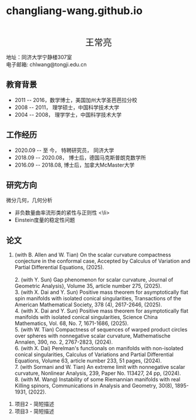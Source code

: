 # changliang-wang.github.io
<html>
  <head>
    <meta charset="UTF-8">  
  </head>
  <body>
    <p>
      <br>
    </p>
    <p align="center">
      <font size="5">王常亮</font>
    </p>
    <p>
      地址：同济大学宁静楼307室   
      <br>
      电子邮箱: chlwang@tongji.edu.cn
    </p>
    <h2 id="education">教育背景</h2>
    <ul>
      <li>
        2011 -- 2016，数学博士，美国加州大学圣芭芭拉分校
      </li>
      <li>
        2008 -- 2011， 理学硕士，中国科学技术大学
      </li>
      <li>
        2004 -- 2008， 理学学士，中国科学技术大学
      </li>
    </ul>
    <h2 id="employment">工作经历</h2>
    <ul>
      <li> 
        2020.09 -- 至 今，   特聘研究员， 同济大学
      </li>
      <li>
        2018.09 -- 2020.08，    博士后，德国马克斯普朗克数学所
      </li>
      <li>
        2016.09 -- 2018.08,      博士后，加拿大McMaster大学
      </li>
    </ul>
    <h2 id="research">研究方向</h2>
    微分几何，几何分析
      <ul>
        <li>
          非负数量曲率流形类的紧性与正则性
        <\li>
        <li>
          Einstein度量的稳定性问题
        </li>
     </ul>
    <h2 id="paper">论文</h2>
    <ol>
     <li>(with B. Allen and W. Tian) On the scalar curvature compactness conjecture in the conformal case, 
               Accepted by  Calculus of Variation and Partial Differential Equations, (2025).       </li> 
          <br>
     2. (with Y. Sun) Gap phenomenon for scalar curvature, 
                Journal of Geometric Analysis}, Volume 35, article number 275, (2025).        
          <br>
     3. (with X. Dai and Y. Sun) Positive mass theorem for asymptotically flat spin manifolds with isolated conical singularities,
              Transactions of the American Mathematical Society, 378 (4), 2617-2646, (2025).   
          <br>
     4. (with X. Dai and Y. Sun)  Positive mass theorem for asymptotically flat manifolds with isolated conical singularities, 
             Science China Mathematics, Vol. 68, No. 7, 1671-1686, (2025).  
          <br>
     5. (with W. Tian) Compactness of sequences of warped product circles over spheres with nonnegative scalar curvature, 
           Mathematische Annalen, 390, no. 2, 2767-2823, (2024).   
          <br>
     6. (with X. Dai) Perelman's functionals on manifolds with non-isolated conical singularities,
           Calculus of Variations and Partial Differential Equations, Volume 63, article number 233, 51 pages, (2024).  
          <br>
     7. (with Sormani and W. Tian) An extreme limit with nonnegative scalar curvature,
          Nonlinear Analysis, 239, Paper No. 113427, 24 pp, (2024).    
           <br>
     8. (with M. Wang) Instability of some Riemannian manifolds with real Killing spinors, 
           Communications in Analysis and Geometry, 30(8), 1895-1931, (2022).  
    </ol>
    <ol>
    <li><a target="_blank">项目2</a> - 简短描述</li>
    <li><a target="_blank">项目3</a> - 简短描述</li>
    </ol>  
 </body>
</html>
